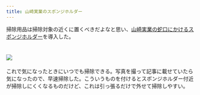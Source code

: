 ```yaml
---
title: 山崎実業のスポンジホルダー
---
```

掃除用品は掃除対象の近くに置くべきだよなと思い、[山崎実業の蛇口にかけるスポンジホルダー](https://www.amazon.co.jp/dp/B07MM4GC6P)を導入した。

![](https://lh4.googleusercontent.com/BPdo7vDBCXo_V2hg8Vx_9AL2sNbcNdOXpw3D-vsH8C-QrLVxVs5hwhIsumjO0KSEzSm_wYeHRX47ZuVhHu23W5u5nbMo7xox-sGGR5Yhw-9w0ske9f0N6f_SYCHOBWAMcXip4I3MxUdIGNVcJJZrX4Vv9qZASp5601NzZL_vnDxrhTbBb9JbeEp9)
===============================================================================================================================================================================================================================

これで気になったときにいつでも掃除できる。写真を撮って記事に載せていたら気になったので、早速掃除した。こういうものを付けるとスポンジホルダー付近が掃除しにくくなるものだけど、これは引っ張るだけで外せて掃除しやすい。
